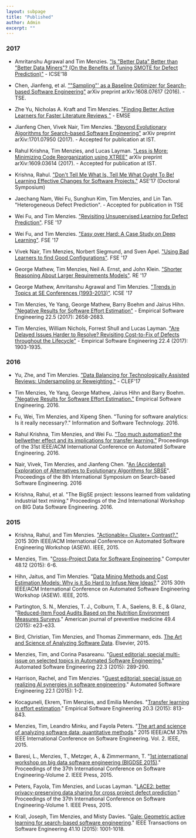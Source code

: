 ```yaml
---
layout: subpage
title: "Published"
author: Admin
excerpt: ""
---
```

### 2017

+ Amritanshu Agrawal and Tim Menzies. ["Is "Better Data" Better than "Better Data Miners"? (On the Benefits of Tuning SMOTE for Defect Prediction)"](https://arxiv.org/pdf/1705.03697.pdf) -  ICSE'18

+ Chen, Jianfeng, et al. [""Sampling"' as a Baseline Optimizer for Search-based Software Engineering"](https://arxiv.org/abs/1608.07617) arXiv preprint arXiv:1608.07617 (2016). - TSE.

+ Zhe Yu, Nicholas A. Kraft and Tim Menzies. ["Finding Better Active Learners for Faster Literature Reviews
"](https://arxiv.org/pdf/1612.03224) -  EMSE

+ Jianfeng Chen, Vivek Nair, Tim Menzies. ["Beyond Evolutionary Algorithms for Search-based Software Engineering"](https://arxiv.org/pdf/1701.07950.pdf) arXiv preprint arXiv:1701.07950 (2017). - Accepted for publication at IST.

+ Rahul Krishna, Tim Menzies, and Lucas Layman. ["Less is More: Minimizing Code Reorganization using XTREE"](https://arxiv.org/abs/1609.03614) arXiv preprint arXiv:1609.03614 (2017). - Accepted for publication at IST.

+ Krishna, Rahul. ["Don't Tell Me What Is, Tell Me What Ought To Be! Learning Effective Changes for Software Projects."](https://arxiv.org/pdf/1708.04589.pdf) ASE'17 (Doctoral Symposium)

+ Jaechang Nam, Wei Fu, Sunghun Kim, Tim Menzies, and Lin Tan. "Heterogeneous Defect Prediction". - Accepted for publication in TSE

+ Wei Fu, and Tim Menzies. ["Revisiting Unsupervised Learning for Defect Prediction"](https://arxiv.org/pdf/1703.00132). FSE '17

+ Wei Fu, and Tim Menzies. ["Easy over Hard: A Case Study on Deep Learning"](https://arxiv.org/pdf/1703.00133). FSE '17

+ Vivek Nair, Tim Menzies,  Norbert Siegmund, and Sven Apel. ["Using Bad Learners to find Good Configurations"](https://arxiv.org/pdf/1702.05701). FSE '17

+ George Mathew, Tim Menzies, Neil A. Ernst, and John Klein. ["Shorter Reasoning About Larger Requirements Models"](https://arxiv.org/pdf/1702.05568.pdf). RE '17

+ George Mathew, Amritanshu Agrawal and Tim Menzies. ["Trends in Topics at SE Conferences (1993-2013)"](https://arxiv.org/pdf/1608.08100v1.pdf). ICSE '17

+ Tim Menzies, Ye Yang, George Mathew, Barry Boehm and Jairus Hihn. ["Negative Results for Software Effort Estimation"](https://arxiv.org/pdf/1609.05563) - Empirical Software Engineering 22.5 (2017): 2658-2683.

+ Tim Menzies, William Nichols, Forrest Shull and Lucas Layman. ["Are Delayed Issues Harder to Resolve? Revisiting Cost-to-Fix of Defects throughout the Lifecycle"](https://arxiv.org/pdf/1609.04886) - Empirical Software Engineering 22.4 (2017): 1903-1935.


### 2016
+ Yu, Zhe, and Tim Menzies. ["Data Balancing for Technologically Assisted Reviews: Undersampling or Reweighting."](http://ceur-ws.org/Vol-1866/paper_120.pdf) - CLEF'17

+ Tim Menzies, Ye Yang, George Mathew, Jairus Hihn and  Barry Boehm. ["Negative Results for Software Effort Estimation."](http://arxiv.org/pdf/1609.05563.pdf) Empirical Software Engineering. 2016.

+ Fu, Wei, Tim Menzies, and Xipeng Shen. "Tuning for software analytics: Is it really necessary?." Information and Software Technology. 2016.

+ Rahul Krishna, Tim Menzies, and Wei Fu. ["Too much automation? the bellwether effect and its implications for transfer learning."](http://dl.acm.org/citation.cfm?id=2970339) Proceedings of the 31st IEEE/ACM International Conference on Automated Software Engineering. 2016.

+ Nair, Vivek, Tim Menzies, and Jianfeng Chen. "[An (Accidental) Exploration of Alternatives to Evolutionary Algorithms for SBSE](http://link.springer.com/chapter/10.1007/978-3-319-47106-8_7)". Proceedings of the 8th International Symposium on Search-based Software Engineering. 2016

+ Krishna, Rahul, et al. "The BigSE project: lessons learned from validating industrial text mining." Proceedings of the 2nd International Workshop on BIG Data Software Engineering. 2016.

### 2015
+ Krishna, Rahul, and Tim Menzies. ["Actionable= Cluster+ Contrast?."](https://scholar.google.com/scholar_url?url=https://raw.githubusercontent.com/rahlk/rahlk.github.io/master/pdfs/15action.pdf&hl=en&sa=T&oi=gsb-gga&ct=res&cd=0&ei=XizYV6S5OI2XmAG_hJWgBw&scisig=AAGBfm3TkB515lgJujJgbLR7Npl4mOKTvg) 2015 30th IEEE/ACM International Conference on Automated Software Engineering Workshop (ASEW). IEEE, 2015.

+ Menzies, Tim. "[Cross-Project Data for Software Engineering](http://ieeexplore.ieee.org/document/7368014/)." Computer 48.12 (2015): 6-6.

+ Hihn, Jaitus, and Tim Menzies. "[Data Mining Methods and Cost Estimation Models: Why is it So Hard to Infuse New Ideas?](http://ieeexplore.ieee.org/document/7426628/)." 2015 30th IEEE/ACM International Conference on Automated Software Engineering Workshop (ASEW). IEEE, 2015.

+ Partington, S. N., Menzies, T. J., Colburn, T. A., Saelens, B. E., & Glanz, "[Reduced-Item Food Audits Based on the Nutrition Environment Measures Surveys](http://www.ncbi.nlm.nih.gov/pubmed/26208427)." American journal of preventive medicine 49.4 (2015): e23-e33.

+ Bird, Christian, Tim Menzies, and Thomas Zimmermann, eds. [The Art and Science of Analyzing Software Data](http://store.elsevier.com/The-Art-and-Science-of-Analyzing-Software-Data/isbn-9780124115194/). Elsevier, 2015.


+ Menzies, Tim, and Corina Pasareanu. "[Guest editorial: special multi-issue on selected topics in Automated Software Engineering.](http://link.springer.com/article/10.1007/s10515-015-0180-8)" Automated Software Engineering 22.3 (2015): 289-290.

+ Harrison, Rachel, and Tim Menzies. "[Guest editorial: special issue on realizing AI synergies in software engineering](http://link.springer.com/article/10.1007/s10515-014-0174-y)." Automated Software Engineering 22.1 (2015): 1-2.

+ Kocaguneli, Ekrem, Tim Menzies, and Emilia Mendes. "[Transfer learning in effort estimation](http://link.springer.com/article/10.1007/s10664-014-9300-5)." Empirical Software Engineering 20.3 (2015): 813-843.

+ Menzies, Tim, Leandro Minku, and Fayola Peters. "[The art and science of analyzing software data; quantitative methods](http://dl.acm.org/citation.cfm?id=2819229&dl=ACM&coll=DL&CFID=834208647&CFTOKEN=70884316)." 2015 IEEE/ACM 37th IEEE International Conference on Software Engineering. Vol. 2. IEEE, 2015.

+ Baresi, L., Menzies, T., Metzger, A., & Zimmermann, T. "[1st international workshop on big data software engineering (BIGDSE 2015)](http://dl.acm.org/citation.cfm?id=2819232&dl=ACM&coll=DL&CFID=834208647&CFTOKEN=70884316)." Proceedings of the 37th International Conference on Software Engineering-Volume 2. IEEE Press, 2015.

+ Peters, Fayola, Tim Menzies, and Lucas Layman. "[LACE2: better privacy-preserving data sharing for cross project defect prediction](http://ieeexplore.ieee.org/document/7194627/?reload=true&arnumber=7194627&filter%3DAND(p_IS_Number:7194545)%26pageNumber%3D4)." Proceedings of the 37th International Conference on Software Engineering-Volume 1. IEEE Press, 2015.

+ Krall, Joseph, Tim Menzies, and Misty Davies. "[Gale: Geometric active learning for search-based software engineering](https://www.computer.org/csdl/trans/ts/2015/10/07105950.pdf)." IEEE Transactions on Software Engineering 41.10 (2015): 1001-1018.
